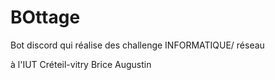 # BOttage

Bot discord qui réalise des challenge INFORMATIQUE/ réseau

à l'IUT Créteil-vitry Brice Augustin
